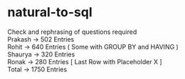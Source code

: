 # natural-to-sql
Check and rephrasing of questions required <br>
Prakash -> 502 Entries <br>
Rohit -> 640 Entries ( Some with GROUP BY and HAVING ) <br>
Shaurya -> 320 Entries <br>
Ronak -> 280 Entries [ Last Row with Placeholder X ] <br>
Total -> 1750 Entries
